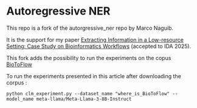 # Autoregressive NER

This repo is a fork of the autorgressive_ner repo by Marco Naguib.

It is the support for my paper [Extracting Information in a Low-resource Setting: Case Study on Bioinformatics Workflows](https://arxiv.org/abs/2411.19295) (accepted to IDA 2025).

This fork adds the possibility to run the  experiments on the copus [BioToFlow](https://doi.org/10.5281/zenodo.14900544) 

To run the experiments presented in this article after downloading the corpus : 

```
python clm_experiment.py --dataset_name "where_is_BioToFlow" --model_name meta-llama/Meta-Llama-3-8B-Instruct
```
